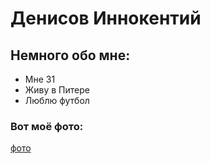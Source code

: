 # Денисов Иннокентий 

## Немного обо мне:

* Мне 31
* Живу в Питере
* Люблю футбол

### Вот моё фото:

[фото]([../Zv_O-baPL3g.png](https://github.com/Iamdenisovise/DZ-5-3/blob/main/Zv_O-baPL3g.png))
 
 

